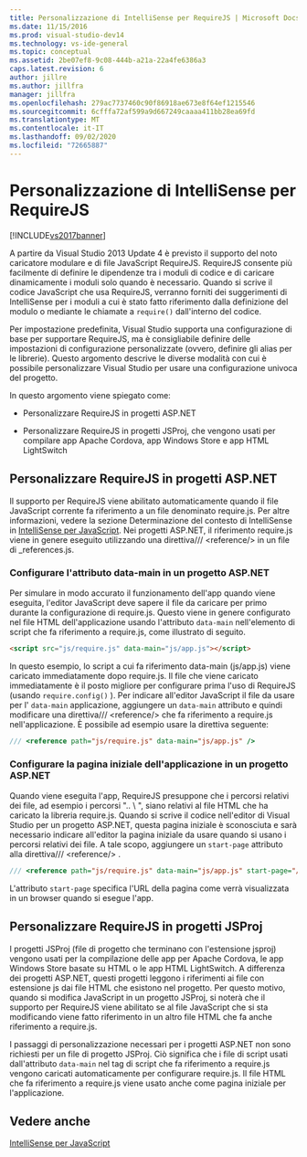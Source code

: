 ```yaml
---
title: Personalizzazione di IntelliSense per RequireJS | Microsoft Docs
ms.date: 11/15/2016
ms.prod: visual-studio-dev14
ms.technology: vs-ide-general
ms.topic: conceptual
ms.assetid: 2be07ef8-9c08-444b-a21a-22a4fe6386a3
caps.latest.revision: 6
author: jillre
ms.author: jillfra
manager: jillfra
ms.openlocfilehash: 279ac7737460c90f86918ae673e8f64ef1215546
ms.sourcegitcommit: 6cfffa72af599a9d667249caaaa411bb28ea69fd
ms.translationtype: MT
ms.contentlocale: it-IT
ms.lasthandoff: 09/02/2020
ms.locfileid: "72665887"
---
```

# <a name="customizing-intellisense-for-requirejs"></a>Personalizzazione di IntelliSense per RequireJS
[!INCLUDE[vs2017banner](../includes/vs2017banner.md)]

A partire da Visual Studio 2013 Update 4 è previsto il supporto del noto caricatore modulare e di file JavaScript RequireJS. RequireJS consente più facilmente di definire le dipendenze tra i moduli di codice e di caricare dinamicamente i moduli solo quando è necessario. Quando si scrive il codice JavaScript che usa RequireJS, verranno forniti dei suggerimenti di IntelliSense per i moduli a cui è stato fatto riferimento dalla definizione del modulo o mediante le chiamate a `require()` dall'interno del codice.

 Per impostazione predefinita, Visual Studio supporta una configurazione di base per supportare RequireJS, ma è consigliabile definire delle impostazioni di configurazione personalizzate (ovvero, definire gli alias per le librerie). Questo argomento descrive le diverse modalità con cui è possibile personalizzare Visual Studio per usare una configurazione univoca del progetto.

 In questo argomento viene spiegato come:

- Personalizzare RequireJS in progetti ASP.NET

- Personalizzare RequireJS in progetti JSProj, che vengono usati per compilare app Apache Cordova, app Windows Store e app HTML LightSwitch

## <a name="customize-requirejs-in-aspnet-projects"></a>Personalizzare RequireJS in progetti ASP.NET
 Il supporto per RequireJS viene abilitato automaticamente quando il file JavaScript corrente fa riferimento a un file denominato require.js. Per altre informazioni, vedere la sezione Determinazione del contesto di IntelliSense in [IntelliSense per JavaScript](../ide/javascript-intellisense.md). Nei progetti ASP.NET, il riferimento require.js viene in genere eseguito utilizzando una direttiva/// \<reference/> in un file di _references.js.

### <a name="configure-the-data-main-attribute-in-an-aspnet-project"></a>Configurare l'attributo data-main in un progetto ASP.NET
 Per simulare in modo accurato il funzionamento dell'app quando viene eseguita, l'editor JavaScript deve sapere il file da caricare per primo durante la configurazione di require.js. Questo viene in genere configurato nel file HTML dell'applicazione usando l'attributo `data-main` nell'elemento di script che fa riferimento a require.js, come illustrato di seguito.

```html
<script src="js/require.js" data-main="js/app.js"></script>
```

 In questo esempio, lo script a cui fa riferimento data-main (js/app.js) viene caricato immediatamente dopo require.js. Il file che viene caricato immediatamente è il posto migliore per configurare prima l'uso di RequireJS (usando `require.config()` ). Per indicare all'editor JavaScript il file da usare per l' `data-main` applicazione, aggiungere un `data-main` attributo e quindi modificare una direttiva/// \<reference/> che fa riferimento a require.js nell'applicazione. È possibile ad esempio usare la direttiva seguente:

```javascript
/// <reference path="js/require.js" data-main="js/app.js" />
```

### <a name="configure-the-application-start-page-in-an-aspnet-project"></a>Configurare la pagina iniziale dell'applicazione in un progetto ASP.NET
 Quando viene eseguita l'app, RequireJS presuppone che i percorsi relativi dei file, ad esempio i percorsi ".. \\ ", siano relativi al file HTML che ha caricato la libreria require.js. Quando si scrive il codice nell'editor di Visual Studio per un progetto ASP.NET, questa pagina iniziale è sconosciuta e sarà necessario indicare all'editor la pagina iniziale da usare quando si usano i percorsi relativi dei file. A tale scopo, aggiungere un `start-page` attributo alla direttiva/// \<reference/> .

```javascript
/// <reference path="js/require.js" data-main="js/app.js" start-page="/app/index.html" />
```

 L'attributo `start-page` specifica l'URL della pagina come verrà visualizzata in un browser quando si esegue l'app.

## <a name="customize-requirejs-in-jsproj-projects"></a>Personalizzare RequireJS in progetti JSProj
 I progetti JSProj (file di progetto che terminano con l'estensione jsproj) vengono usati per la compilazione delle app per Apache Cordova, le app Windows Store basate su HTML o le app HTML LightSwitch. A differenza dei progetti ASP.NET, questi progetti leggono i riferimenti ai file con estensione js dai file HTML che esistono nel progetto. Per questo motivo, quando si modifica JavaScript in un progetto JSProj, si noterà che il supporto per RequireJS viene abilitato se al file JavaScript che si sta modificando viene fatto riferimento in un altro file HTML che fa anche riferimento a require.js.

 I passaggi di personalizzazione necessari per i progetti ASP.NET non sono richiesti per un file di progetto JSProj. Ciò significa che i file di script usati dall'attributo `data-main` nel tag di script che fa riferimento a require.js vengono caricati automaticamente per configurare require.js. Il file HTML che fa riferimento a require.js viene usato anche come pagina iniziale per l'applicazione.

## <a name="see-also"></a>Vedere anche
 [IntelliSense per JavaScript](../ide/javascript-intellisense.md)
